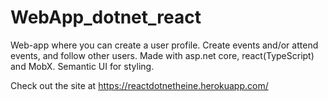 # WebApp_dotnet_react
Web-app where you can create a user profile. Create events and/or attend events, and follow other users. Made with asp.net core, react(TypeScript) and MobX. Semantic UI for styling.


Check out the site at https://reactdotnetheine.herokuapp.com/
